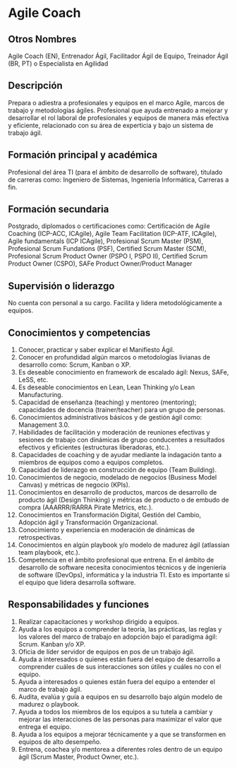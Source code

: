 # Agile Coach

## Otros Nombres

Agile Coach (EN), Entrenador Ágil, Facilitador Ágil de Equipo, Treinador Ágil (BR, PT) o Especialista en Agilidad

## Descripción

Prepara o adiestra a profesionales y equipos en el marco Agile, marcos de trabajo y metodologías ágiles. Profesional que ayuda entrenado a mejorar y desarrollar el rol laboral de profesionales y equipos de manera más efectiva y eficiente, relacionado con su área de experticia y bajo un sistema de trabajo ágil.

## Formación principal y académica

Profesional del área TI (para el ámbito de desarrollo de software), titulado de carreras como: Ingeniero de Sistemas, Ingeniería Informática, Carreras a fin.

## Formación secundaria

Postgrado, diplomados o certificaciones como: Certificación de Agile Coaching (ICP-ACC, ICAgile), Agile Team Facilitation (ICP-ATF, ICAgile), Agile fundamentals (ICP ICAgile), Profesional Scrum Master (PSM), Profesional Scrum Fundations (PSF), Certified Scrum Master (SCM), Profesional Scrum Product Owner (PSPO I, PSPO II), Certified Scrum Product Owner (CSPO), SAFe Product Owner/Product Manager

## Supervisión o liderazgo

No cuenta con personal a su cargo. Facilita y lidera metodológicamente a equipos.

## Conocimientos y competencias

1. Conocer, practicar y saber explicar el Manifiesto Ágil.
2. Conocer en profundidad algún marcos o metodologías livianas de desarrollo como: Scrum, Kanban o XP.
3. Es deseable conocimiento en framework de escalado ágil: Nexus, SAFe, LeSS, etc.
4. Es deseable conocimientos en Lean, Lean Thinking y/o Lean Manufacturing.
5. Capacidad de enseñanza (teaching) y mentoreo (mentoring); capacidades de docencia (trainer/teacher) para un grupo de personas.
6. Conocimientos administrativos básicos y de gestión ágil como: Management 3.0.
7. Habilidades de facilitación y moderación de reuniones efectivas y sesiones de trabajo con dinámicas de grupo conducentes a resultados efectivos y eficientes (estructuras liberadoras, etc.).
8. Capacidades de coaching y de ayudar mediante la indagación tanto a miembros de equipos como a equipos completos.
9. Capacidad de liderazgo en construcción de equipo (Team Building).
10. Conocimientos de negocio, modelado de negocios (Business Model Canvas) y métricas de negocio (KPIs). 
11. Conocimientos en desarrollo de productos, marcos de desarrollo de producto ágil (Design Thinking) y métricas de producto o de embudo de compra (AAARRR/RARRA Pirate Metrics, etc.).
12. Conocimientos en Transformación Digital, Gestión del Cambio, Adopción ágil y Transformación Organizacional.
13. Conocimiento y experiencia en moderación de dinámicas de retrospectivas.
14. Conocimientos en algún playbook y/o modelo de madurez ágil (atlassian team playbook, etc.).
15. Competencia en el ámbito profesional que entrena. En el ámbito de desarrollo de software necesita conocimientos técnicos y de ingeniería de software (DevOps), informática y la industria TI. Esto es importante si el equipo que lidera desarrolla software.

## Responsabilidades y funciones

1. Realizar capacitaciones y workshop dirigido a equipos.
2. Ayuda a los equipos a comprender la teoría, las prácticas, las reglas y los valores del marco de trabajo en adopción bajo el paradigma ágil: Scrum. Kanban y/o XP. 
3. Oficia de líder servidor de equipos en pos de un trabajo ágil. 
4. Ayuda a interesados o quienes están fuera del equipo de desarrollo a comprender cuáles de sus interacciones son útiles y cuáles no con el equipo. 
5. Ayuda a interesados o quienes están fuera del equipo a entender el marco de trabajo ágil. 
6. Audita, evalúa y guía a equipos en su desarrollo bajo algún modelo de madurez o playbook. 
7. Ayuda a todos los miembros de los equipos a su tutela a cambiar y mejorar las interacciones de las personas para maximizar el valor que entrega el equipo.
8. Ayuda a los equipos a mejorar técnicamente y a que se transformen en equipos de alto desempeño.
9. Entrena, coachea y/o mentorea a diferentes roles dentro de un equipo ágil (Scrum Master, Product Owner, etc.).

